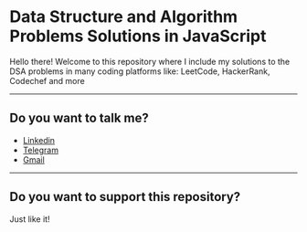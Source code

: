# Data Structure and Algorithm Problems Solutions in JavaScript

Hello there! Welcome to this repository where I include my solutions to the DSA problems in many coding platforms like: LeetCode, HackerRank, Codechef and more

<hr>

## Do you want to talk me?

- [Linkedin](https://www.linkedin.com/in/johongir-rahimov-8193332a2/)
- [Telegram](https://t.me/proprogrammerr)
- [Gmail](rjohongirmirzohon@gmail.com)

<hr>

## Do you want to support this repository?

Just like it!
